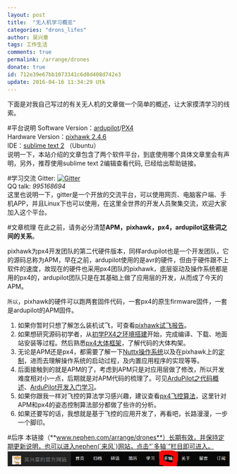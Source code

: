 ```yaml
---
layout: post
title:  "无人机学习概览"
categories: "drons_lifes"
author: 吴兴章
tags: 工作生活
comments: true
permalink: /arrange/drones
donate: true
id: 712e39e67bb1073341c6d0d408d742e3 
update: 2016-04-16 11:34:29 Utk
---
```


下面是对我自己写过的有关无人机的文章做一个简单的概述，让大家摸清学习的线索。

#平台说明
Software Version：[ardupilot](https://github.com/ArduPilot/ardupilot)/[PX4](https://github.com/PX4/Firmware)   
Hardware Version：[pixhawk 2.4.6](https://pixhawk.org/modules/pixhawk)   
IDE：[sublime text 2](http://www.nephen.com/2016/01/sublime-text2-in-linux) （Ubuntu）   
说明一下，本站介绍的文章包含了两个软件平台，到底使用哪个具体文章里会有声明，另外，推荐使用sublime text 2编辑查看代码, 已经给出帮助链接。

#学习交流
Gitter: [![Gitter](https://badges.gitter.im/nephen/YuningFly.svg)](https://gitter.im/nephen/YuningFly?utm_source=badge&utm_medium=badge&utm_campaign=pr-badge)   
QQ talk: <i>995168694</i>   
这里也说明一下，gitter是一个开放的交流平台，可以使用网页、电脑客户端、手机APP，并且Linux下也可以使用，在这里全世界的开发人员聚集交流，欢迎大家加入这个平台。

#文章梳理
在此之前，请务必分清楚**APM，pixhawk，px4，ardupilot这些词之间的关系**。   

pixhawk为px4开发团队的第二代硬件版本，同样ardupilot也是一个开发团队，它的源码总称为APM，早在之前，ardupilot使用的是avr的硬件，但由于硬件跟不上软件的速度，故现在的硬件也采用px4团队的pixhawk，底层驱动及操作系统都是用的px4的，ardupilot团队只是在其基础上做了应用层的开发，从而成了今天的APM。   

`所以`，pixhawk的硬件可以跑两套固件代码，一套px4的原生firmware固件，一套是ardupilot的APM固件。

1. 如果你暂时只想了解怎么装机试飞，可查看[pixhawk试飞报告](/2015/12/flighttest-of-pixhawk)。
2. 如果想研究源码初学者，从[初学PX4之环境搭建](/2015/12/env-build-of-px4)开始，完成编译、下载、地面站安装等过程。然后熟悉[px4大体框架](/2015/12/general-structure-of-px4)，了解代码的大体构架。
3. 无论是APM还是px4，都需要了解一下[Nuttx操作系统](/2015/12/RTOS-of-NuttX)以及在pixhawk上的[定制](/2015/12/RTOS-of-px4)，进而去理解操作系统的启动过程，及内置应用程序的实现等等。
4. 后面接触到的就是APM的了，考虑到APM只是对应用层做了修改，所以开发难度相对小一点，后期就是对APM代码的梳理了。可见[ArduPilot之代码概述](/2016/01/code-overview-of-ArduPilot(Copter))、[ArduPilot开发入门学习](/2016/01/introduction-to-start-ArduPilot)。
5. 如果你跟我一样对飞控的算法学习感兴趣，建议查看[px4飞控算法](/2016/01/flight-control-algorithm-of-px4)，这里针对APM和px4的姿态控制算法部分都做了些许的分析。
6. 如果还要写的话，我想就是基于飞控的应用开发了，再看吧，长路漫漫，一步一个脚印。

#后序
本链接（**www.nephen.com/arrange/drones**）长期有效，并保持定期更新说明，也可以进入nephen(`来风`)网站，点击“`多轴`”栏目即可进入。   
<img src="/images/nephen.png">
